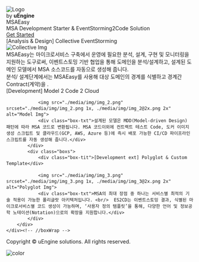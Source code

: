 <!-- _coverpage.md -->

<div id="allWrap">
	<div class="topWrap">
		<div class="row">
			<div class="logo_white">
				<img src="./media/img/logo_white11.png" srcset="./media/img/logo_white11.png 1x, ./media/img/logo_white11@2x.png 2x" alt="Logo">
			</div>
			<div class="by">
				<span>by </span><span style="font-style:normal;font-weight:bold;">uEngine</span>
			</div>
			<div class="txts">
				<div class="tit">MSAEasy</div>
				<div class="tit-sub">MSA Development Starter & EventStorming2Code Solution</div>
				<a class="btn" href="#getting-started">Get Started</a>
			</div>
		</div>
	</div><!-- //topWrap -->
	<div class="boxWrap">
		<div class="row">
			<div class="boxs">
				<div class="box-tit">[Analysis & Design] Collective EventStorming</div>				
				<img src="./media/img/img_1.png" srcset="./media/img/img_1.png 1x, ./media/img/img_1@2x.png 2x" alt="Collective Img">
				<div class="box-txt">MSAEasy는 마이크로서비스 구축에서 운영에 필요한 분석, 설계, 구현 및 모니터링을 지원하는 도구로써, 이벤트스토밍 기반 협업을 통해 도메인을 분석/설계하고, 설계된 도메인 모델에서 MSA 소스코드를 자동으로 생성해 줍니다. <br/>
분석/ 설계단계에서는 MSAEasy를 사용해 대상 도메인의 경계를 식별하고 경계간 Contract(계약)을 .</div>					</div>
			<div class="boxs">
				<div class="box-tit">[Development] Model 2 Code 2 Cloud</div>
				
				<img src="./media/img/img_2.png" srcset="./media/img/img_2.png 1x, ./media/img/img_2@2x.png 2x" alt="Model Img">
				<div class="box-txt">설계된 모델은 MDD(Model-driven Design) 패턴에 따라 MSA 코드로 변환됩니다. MSA 코드이외에 컨트랙트 테스트 Code, 도커 이미지 생성 스크립트 및 클라우드(GCP, AWS, Azure 등)에 즉시 배포 가능한 CI/CD 파이프라인 스크립트를 자동 생성해 줍니다.</div>
			</div>
			<div class="boxs">
				<div class="box-tit">[Development ext] Polyglot & Custom Template</div>
				
				<img src="./media/img/img_3.png" srcset="./media/img/img_3.png 1x, ./media/img/img_3@2x.png 2x" alt="Polyglot Img">
				<div class="box-txt">MSA의 최대 장점 중 하나는 서비스별 최적의 기술 적용이 가능한 폴리글랏 아키텍처입니다. <br/>  ES2CD는 이벤트스토밍 결과, 식별된 마이크로서비스별 코드 생성이 가능하며, ‘사용자 정의 템플릿’을 통해, 다양한 언어 및 정보공학 노테이션(Notation)으로의 확장을 지원합니다.</div>
			</div>
		</div>
	</div><!-- //boxWrap -->
</div><!-- //allWrap -->
<div class="footer">
	Copyright © uEngine solutions. <span class="clear"></span>All rights reserved.
</div> 

![color](#ffffff)
